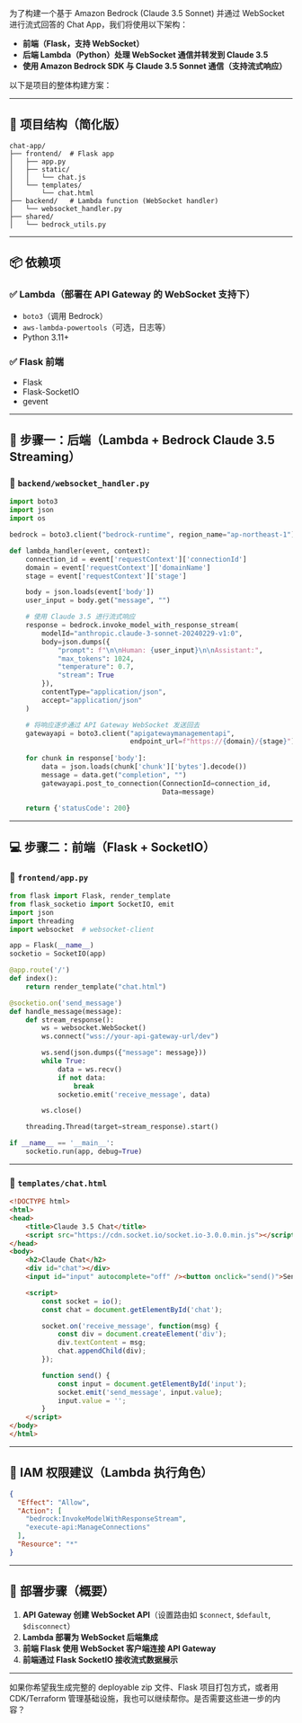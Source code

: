 为了构建一个基于 Amazon Bedrock (Claude 3.5 Sonnet) 并通过 WebSocket 进行流式回答的 Chat App，我们将使用以下架构：

* **前端（Flask，支持 WebSocket）**
* **后端 Lambda（Python）处理 WebSocket 通信并转发到 Claude 3.5**
* **使用 Amazon Bedrock SDK 与 Claude 3.5 Sonnet 通信（支持流式响应）**

以下是项目的整体构建方案：

---

## 🧩 项目结构（简化版）

```
chat-app/
├── frontend/  # Flask app
│   ├── app.py
│   ├── static/
│   │   └── chat.js
│   └── templates/
│       └── chat.html
├── backend/   # Lambda function (WebSocket handler)
│   └── websocket_handler.py
├── shared/
│   └── bedrock_utils.py
```

---

## 📦 依赖项

### ✅ Lambda（部署在 API Gateway 的 WebSocket 支持下）

* `boto3`（调用 Bedrock）
* `aws-lambda-powertools`（可选，日志等）
* Python 3.11+

### ✅ Flask 前端

* Flask
* Flask-SocketIO
* gevent

---

## 🔧 步骤一：后端（Lambda + Bedrock Claude 3.5 Streaming）

### 🔹 `backend/websocket_handler.py`

```python
import boto3
import json
import os

bedrock = boto3.client("bedrock-runtime", region_name="ap-northeast-1")

def lambda_handler(event, context):
    connection_id = event['requestContext']['connectionId']
    domain = event['requestContext']['domainName']
    stage = event['requestContext']['stage']

    body = json.loads(event['body'])
    user_input = body.get("message", "")

    # 使用 Claude 3.5 进行流式响应
    response = bedrock.invoke_model_with_response_stream(
        modelId="anthropic.claude-3-sonnet-20240229-v1:0",
        body=json.dumps({
            "prompt": f"\n\nHuman: {user_input}\n\nAssistant:",
            "max_tokens": 1024,
            "temperature": 0.7,
            "stream": True
        }),
        contentType="application/json",
        accept="application/json"
    )

    # 将响应逐步通过 API Gateway WebSocket 发送回去
    gatewayapi = boto3.client("apigatewaymanagementapi",
                              endpoint_url=f"https://{domain}/{stage}")
    
    for chunk in response['body']:
        data = json.loads(chunk['chunk']['bytes'].decode())
        message = data.get("completion", "")
        gatewayapi.post_to_connection(ConnectionId=connection_id,
                                      Data=message)
    
    return {'statusCode': 200}
```

---

## 💻 步骤二：前端（Flask + SocketIO）

### 🔹 `frontend/app.py`

```python
from flask import Flask, render_template
from flask_socketio import SocketIO, emit
import json
import threading
import websocket  # websocket-client

app = Flask(__name__)
socketio = SocketIO(app)

@app.route('/')
def index():
    return render_template("chat.html")

@socketio.on('send_message')
def handle_message(message):
    def stream_response():
        ws = websocket.WebSocket()
        ws.connect("wss://your-api-gateway-url/dev")

        ws.send(json.dumps({"message": message}))
        while True:
            data = ws.recv()
            if not data:
                break
            socketio.emit('receive_message', data)

        ws.close()

    threading.Thread(target=stream_response).start()

if __name__ == '__main__':
    socketio.run(app, debug=True)
```

---

### 🔹 `templates/chat.html`

```html
<!DOCTYPE html>
<html>
<head>
    <title>Claude 3.5 Chat</title>
    <script src="https://cdn.socket.io/socket.io-3.0.0.min.js"></script>
</head>
<body>
    <h2>Claude Chat</h2>
    <div id="chat"></div>
    <input id="input" autocomplete="off" /><button onclick="send()">Send</button>

    <script>
        const socket = io();
        const chat = document.getElementById('chat');

        socket.on('receive_message', function(msg) {
            const div = document.createElement('div');
            div.textContent = msg;
            chat.appendChild(div);
        });

        function send() {
            const input = document.getElementById('input');
            socket.emit('send_message', input.value);
            input.value = '';
        }
    </script>
</body>
</html>
```

---

## 🔐 IAM 权限建议（Lambda 执行角色）

```json
{
  "Effect": "Allow",
  "Action": [
    "bedrock:InvokeModelWithResponseStream",
    "execute-api:ManageConnections"
  ],
  "Resource": "*"
}
```

---

## 🚀 部署步骤（概要）

1. **API Gateway 创建 WebSocket API**（设置路由如 `$connect`, `$default`, `$disconnect`）
2. **Lambda 部署为 WebSocket 后端集成**
3. **前端 Flask 使用 WebSocket 客户端连接 API Gateway**
4. **前端通过 Flask SocketIO 接收流式数据展示**

---

如果你希望我生成完整的 deployable zip 文件、Flask 项目打包方式，或者用 CDK/Terraform 管理基础设施，我也可以继续帮你。是否需要这些进一步的内容？
